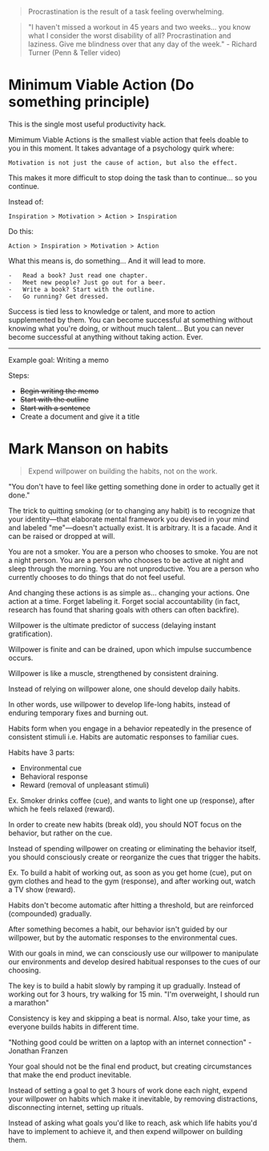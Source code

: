 > Procrastination is the result of a task feeling overwhelming.

> "I haven't missed a workout in 45 years and two weeks... you know what I consider the worst disability of all? Procrastination and laziness. Give me blindness over that any day of the week." - Richard Turner (Penn & Teller video)

# Minimum Viable Action (Do something principle)

This is the single most useful productivity hack.

Mimimum Viable Actions is the smallest viable action that feels doable to you in this moment. It takes advantage of a psychology quirk where:

```
Motivation is not just the cause of action, but also the effect.
```

This makes it more difficult to stop doing the task than to continue... so you continue.

Instead of:

```
Inspiration > Motivation > Action > Inspiration
```

Do this:

```
Action > Inspiration > Motivation > Action
```

What this means is, do something... And it will lead to more.

```
-   Read a book? Just read one chapter.
-   Meet new people? Just go out for a beer.
-   Write a book? Start with the outline.
-   Go running? Get dressed.
```

Success is tied less to knowledge or talent, and more to action supplemented by them. You can become successful at something without knowing what you're doing, or without much talent... But you can never become successful at anything without taking action. Ever.

---

Example goal: Writing a memo

Steps:

-   ~~Begin writing the memo~~
-   ~~Start with the outline~~
-   ~~Start with a sentence~~
-   Create a document and give it a title

# Mark Manson on habits

> Expend willpower on building the habits, not on the work.

"You don't have to feel like getting something done in order to actually get it done."

The trick to quitting smoking (or to changing any habit) is to recognize that your identity—that elaborate mental framework you devised in your mind and labeled "me"—doesn't actually exist. It is arbitrary. It is a facade. And it can be raised or dropped at will.

You are not a smoker. You are a person who chooses to smoke. You are not a night person. You are a person who chooses to be active at night and sleep through the morning. You are not unproductive. You are a person who currently chooses to do things that do not feel useful.

And changing these actions is as simple as… changing your actions. One action at a time. Forget labeling it. Forget social accountability (in fact, research has found that sharing goals with others can often backfire).

Willpower is the ultimate predictor of success (delaying instant gratification).

Willpower is finite and can be drained, upon which impulse succumbence occurs.

Willpower is like a muscle, strengthened by consistent draining.

Instead of relying on willpower alone, one should develop daily habits.

In other words, use willpower to develop life-long habits, instead of enduring temporary fixes and burning out.

Habits form when you engage in a behavior repeatedly in the presence of consistent stimuli i.e. Habits are automatic responses to familiar cues.

Habits have 3 parts:

-   Environmental cue
-   Behavioral response
-   Reward (removal of unpleasant stimuli)

Ex. Smoker drinks coffee (cue), and wants to light one up (response), after which he feels relaxed (reward).

In order to create new habits (break old), you should NOT focus on the behavior, but rather on the cue.

Instead of spending willpower on creating or eliminating the behavior itself, you should consciously create or reorganize the cues that trigger the habits.

Ex. To build a habit of working out, as soon as you get home (cue), put on gym clothes and head to the gym (response), and after working out, watch a TV show (reward).

Habits don't become automatic after hitting a threshold, but are reinforced (compounded) gradually.

After something becomes a habit, our behavior isn't guided by our willpower, but by the automatic responses to the environmental cues.

With our goals in mind, we can consciously use our willpower to manipulate our environments and develop desired habitual responses to the cues of our choosing.

The key is to build a habit slowly by ramping it up gradually. Instead of working out for 3 hours, try walking for 15 min. "I'm overweight, I should run a marathon"

Consistency is key and skipping a beat is normal. Also, take your time, as everyone builds habits in different time.

"Nothing good could be written on a laptop with an internet connection" - Jonathan Franzen

Your goal should not be the final end product, but creating circumstances that make the end product inevitable.

Instead of setting a goal to get 3 hours of work done each night, expend your willpower on habits which make it inevitable, by removing distractions, disconnecting internet, setting up rituals.

Instead of asking what goals you'd like to reach, ask which life habits you'd have to implement to achieve it, and then expend willpower on building them.
